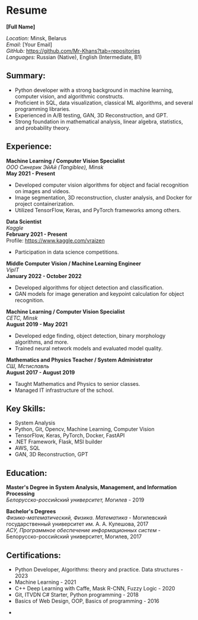 <div class="markdown prose w-full break-words dark:prose-invert dark"><h1>Resume</h1><p><strong>[Full Name]</strong></p><p><em>Location:</em> Minsk, Belarus<br><em>Email:</em> [Your Email]<br><em>GitHub:</em> <a href="https://github.com/Mr-Khans?tab=repositories" target="_new">https://github.com/Mr-Khans?tab=repositories</a><br><em>Languages:</em> Russian (Native), English (Intermediate, B1)</p><h2>Summary:</h2><ul><li>Python developer with a strong background in machine learning, computer vision, and algorithmic constructs.</li><li>Proficient in SQL, data visualization, classical ML algorithms, and several programming libraries.</li><li>Experienced in A/B testing, GAN, 3D Reconstruction, and GPT.</li><li>Strong foundation in mathematical analysis, linear algebra, statistics, and probability theory.</li></ul><h2>Experience:</h2><p><strong>Machine Learning / Computer Vision Specialist</strong><br><em>OOO Синерик ЭйАй (Tangiblee), Minsk</em><br><strong>May 2021 - Present</strong></p><ul><li>Developed computer vision algorithms for object and facial recognition on images and videos.</li><li>Image segmentation, 3D reconstruction, cluster analysis, and Docker for project containerization.</li><li>Utilized TensorFlow, Keras, and PyTorch frameworks among others.</li></ul><p><strong>Data Scientist</strong><br><em>Kaggle</em><br><strong>February 2021 - Present</strong><br>Profile: <a href="https://www.kaggle.com/vraizen" target="_new">https://www.kaggle.com/vraizen</a></p><ul><li>Participation in data science competitions.</li></ul><p><strong>Middle Computer Vision / Machine Learning Engineer</strong><br><em>VipIT</em><br><strong>January 2022 - October 2022</strong></p><ul><li>Developed algorithms for object detection and classification.</li><li>GAN models for image generation and keypoint calculation for object recognition.</li></ul><p><strong>Machine Learning / Computer Vision Specialist</strong><br><em>CETC, Minsk</em><br><strong>August 2019 - May 2021</strong></p><ul><li>Developed edge finding, object detection, binary morphology algorithms, and more.</li><li>Trained neural network models and evaluated model quality.</li></ul><p><strong>Mathematics and Physics Teacher / System Administrator</strong><br><em>СШ, Мстиславль</em><br><strong>August 2017 - August 2019</strong></p><ul><li>Taught Mathematics and Physics to senior classes.</li><li>Managed IT infrastructure of the school.</li></ul><h2>Key Skills:</h2><ul><li>System Analysis</li><li>Python, Git, Opencv, Machine Learning, Computer Vision</li><li>TensorFlow, Keras, PyTorch, Docker, FastAPI</li><li>.NET Framework, Flask, MSI builder</li><li>AWS, SQL</li><li>GAN, 3D Reconstruction, GPT</li></ul><h2>Education:</h2><p><strong>Master's Degree in System Analysis, Management, and Information Processing</strong><br><em>Белорусско-российский университет, Могилев</em> - 2019</p><p><strong>Bachelor's Degrees</strong><br><em>Физико-математический, Физика. Математика</em> - Могилевский государственный университет им. А. А. Кулешова, 2017<br><em>АСУ, Программное обеспечение информационных систем</em> - Белорусско-российский университет, Могилев, 2017</p><h2>Certifications:</h2><ul><li>Python Developer, Algorithms: theory and practice. Data structures - 2023</li><li>Machine Learning - 2021</li><li>C++ Deep Learning with Caffe, Mask R-CNN, Fuzzy Logic - 2020</li><li>Git, ITVDN C# Starter, Python programming - 2018</li><li>Basics of Web Design, OOP, Basics of programming - 2016</li></ul><ul><li></li></ul><p><em></em></p><p><strong></strong></p></div>
